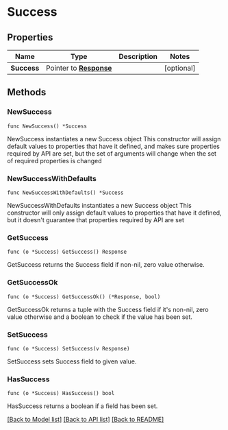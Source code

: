 # Success

## Properties

Name | Type | Description | Notes
------------ | ------------- | ------------- | -------------
**Success** | Pointer to [**Response**](Response.md) |  | [optional] 

## Methods

### NewSuccess

`func NewSuccess() *Success`

NewSuccess instantiates a new Success object
This constructor will assign default values to properties that have it defined,
and makes sure properties required by API are set, but the set of arguments
will change when the set of required properties is changed

### NewSuccessWithDefaults

`func NewSuccessWithDefaults() *Success`

NewSuccessWithDefaults instantiates a new Success object
This constructor will only assign default values to properties that have it defined,
but it doesn't guarantee that properties required by API are set

### GetSuccess

`func (o *Success) GetSuccess() Response`

GetSuccess returns the Success field if non-nil, zero value otherwise.

### GetSuccessOk

`func (o *Success) GetSuccessOk() (*Response, bool)`

GetSuccessOk returns a tuple with the Success field if it's non-nil, zero value otherwise
and a boolean to check if the value has been set.

### SetSuccess

`func (o *Success) SetSuccess(v Response)`

SetSuccess sets Success field to given value.

### HasSuccess

`func (o *Success) HasSuccess() bool`

HasSuccess returns a boolean if a field has been set.


[[Back to Model list]](../README.md#documentation-for-models) [[Back to API list]](../README.md#documentation-for-api-endpoints) [[Back to README]](../README.md)



